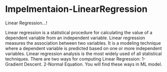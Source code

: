 # Impelmentaion-LinearRegression
Linear Regression...!

Linear regression is a statistical procedure for calculating the value of a dependent variable from an independent variable. 
Linear regression measures the association between two variables. 
It is a modeling technique where a dependent variable is predicted based on one or more independent variables. 
Linear regression analysis is the most widely used of all statistical techniques.
There are two ways for computing Linear Regression:
1-Gradient Descent.
2-Normal Equation.
You will find these ways in ML model. 
